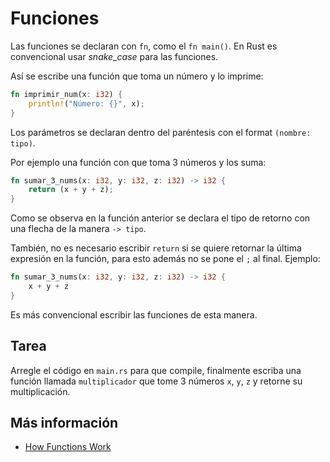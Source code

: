 # Funciones

Las funciones se declaran con `fn`, como el `fn main()`.
En Rust es convencional usar *snake_case* para las funciones.

Así se escribe una función que toma un número y lo imprime:

```rust
fn imprimir_num(x: i32) {
    println!("Número: {}", x);
}
```

Los parámetros se declaran dentro del paréntesis con el format `(nombre: tipo)`.

Por ejemplo una función con que toma 3 números y los suma:

```rust
fn sumar_3_nums(x: i32, y: i32, z: i32) -> i32 {
    return (x + y + z);
}
```

Como se observa en la función anterior se declara el tipo de retorno con una flecha de la manera `-> tipo`.

También, no es necesario escribir `return` si se quiere retornar la última expresión en la función, para esto además no se pone el `;` al final. Ejemplo:
```rust
fn sumar_3_nums(x: i32, y: i32, z: i32) -> i32 {
    x + y + z
}
```

Es más convencional escribir las funciones de esta manera.

## Tarea

Arregle el código en `main.rs` para que compile, finalmente escriba una función llamada `multiplicador` que tome 3 números `x`, `y`, `z` y retorne su multiplicación.

## Más información

- [How Functions Work](https://doc.rust-lang.org/book/ch03-03-how-functions-work.html)
